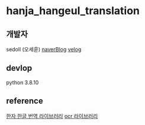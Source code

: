 # hanja_hangeul_translation

## 개발자
sedoll (오세훈)
[naverBlog](https://blog.naver.com/tmvmffpsej)
[velog](https://velog.io/@sedo11/posts)

## devlop
python 3.8.10

## reference
[한자 한글 번역 라이브러리](https://github.com/suminb/hanja)
[ocr 라이브러리](https://github.com/JaidedAI/EasyOCR?tab=readme-ov-file)
